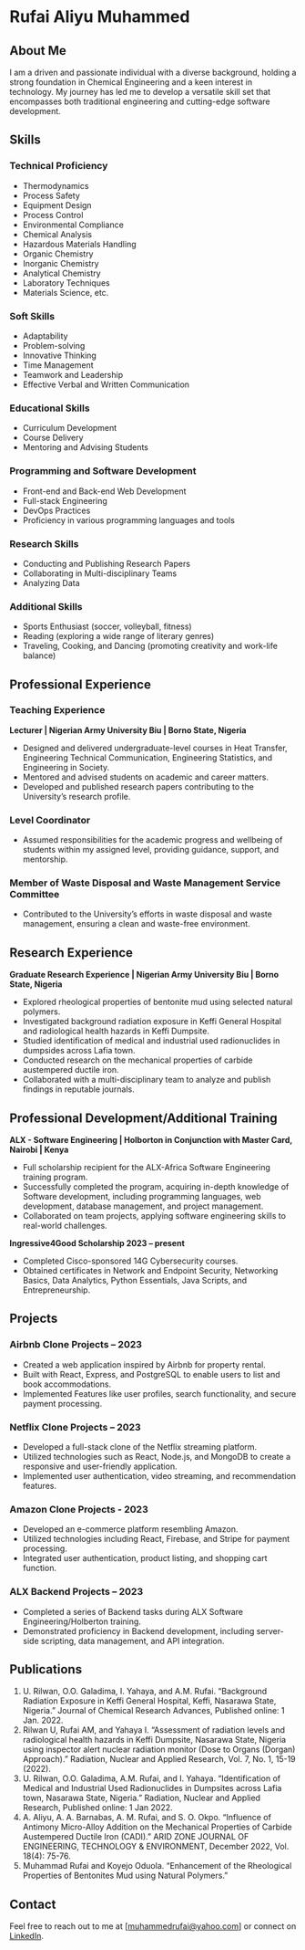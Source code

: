 # Rufai Aliyu Muhammed

## About Me
I am a driven and passionate individual with a diverse background, holding a strong foundation in Chemical Engineering and a keen interest in technology. My journey has led me to develop a versatile skill set that encompasses both traditional engineering and cutting-edge software development.

## Skills
### Technical Proficiency
- Thermodynamics
- Process Safety
- Equipment Design
- Process Control
- Environmental Compliance
- Chemical Analysis
- Hazardous Materials Handling
- Organic Chemistry
- Inorganic Chemistry
- Analytical Chemistry
- Laboratory Techniques
- Materials Science, etc.

### Soft Skills
- Adaptability
- Problem-solving
- Innovative Thinking
- Time Management
- Teamwork and Leadership
- Effective Verbal and Written Communication

### Educational Skills
- Curriculum Development
- Course Delivery
- Mentoring and Advising Students

### Programming and Software Development
- Front-end and Back-end Web Development
- Full-stack Engineering
- DevOps Practices
- Proficiency in various programming languages and tools

### Research Skills
- Conducting and Publishing Research Papers
- Collaborating in Multi-disciplinary Teams
- Analyzing Data

### Additional Skills
- Sports Enthusiast (soccer, volleyball, fitness)
- Reading (exploring a wide range of literary genres)
- Traveling, Cooking, and Dancing (promoting creativity and work-life balance)

## Professional Experience
### Teaching Experience
**Lecturer | Nigerian Army University Biu | Borno State, Nigeria**
- Designed and delivered undergraduate-level courses in Heat Transfer, Engineering Technical Communication, Engineering Statistics, and Engineering in Society.
- Mentored and advised students on academic and career matters.
- Developed and published research papers contributing to the University’s research profile.

### Level Coordinator
- Assumed responsibilities for the academic progress and wellbeing of students within my assigned level, providing guidance, support, and mentorship.

### Member of Waste Disposal and Waste Management Service Committee
- Contributed to the University’s efforts in waste disposal and waste management, ensuring a clean and waste-free environment.

## Research Experience
**Graduate Research Experience | Nigerian Army University Biu | Borno State, Nigeria**
- Explored rheological properties of bentonite mud using selected natural polymers.
- Investigated background radiation exposure in Keffi General Hospital and radiological health hazards in Keffi Dumpsite.
- Studied identification of medical and industrial used radionuclides in dumpsides across Lafia town.
- Conducted research on the mechanical properties of carbide austempered ductile iron.
- Collaborated with a multi-disciplinary team to analyze and publish findings in reputable journals.

## Professional Development/Additional Training
**ALX - Software Engineering | Holborton in Conjunction with Master Card, Nairobi | Kenya**
- Full scholarship recipient for the ALX-Africa Software Engineering training program.
- Successfully completed the program, acquiring in-depth knowledge of Software development, including programming languages, web development, database management, and project management.
- Collaborated on team projects, applying software engineering skills to real-world challenges.

**Ingressive4Good Scholarship 2023 – present**
- Completed Cisco-sponsored 14G Cybersecurity courses.
- Obtained certificates in Network and Endpoint Security, Networking Basics, Data Analytics, Python Essentials, Java Scripts, and Entrepreneurship.

## Projects
### Airbnb Clone Projects – 2023
- Created a web application inspired by Airbnb for property rental.
- Built with React, Express, and PostgreSQL to enable users to list and book accommodations.
- Implemented Features like user profiles, search functionality, and secure payment processing.

### Netflix Clone Projects – 2023
- Developed a full-stack clone of the Netflix streaming platform.
- Utilized technologies such as React, Node.js, and MongoDB to create a responsive and user-friendly application.
- Implemented user authentication, video streaming, and recommendation features.

### Amazon Clone Projects - 2023
- Developed an e-commerce platform resembling Amazon.
- Utilized technologies including React, Firebase, and Stripe for payment processing.
- Integrated user authentication, product listing, and shopping cart function.

### ALX Backend Projects – 2023
- Completed a series of Backend tasks during ALX Software Engineering/Holberton training.
- Demonstrated proficiency in Backend development, including server-side scripting, data management, and API integration.

## Publications
1. U. Rilwan, O.O. Galadima, I. Yahaya, and A.M. Rufai. “Background Radiation Exposure in Keffi General Hospital, Keffi, Nasarawa State, Nigeria.” Journal of Chemical Research Advances, Published online: 1 Jan. 2022.
2. Rilwan U, Rufai AM, and Yahaya I. “Assessment of radiation levels and radiological health hazards in Keffi Dumpsite, Nasarawa State, Nigeria using inspector alert nuclear radiation monitor (Dose to Organs (Dorgan) Approach).” Radiation, Nuclear and Applied Research, Vol. 7, No. 1, 15-19 (2022).
3. U. Rilwan, O.O. Galadima, A.M. Rufai, and I. Yahaya. “Identification of Medical and Industrial Used Radionuclides in Dumpsites across Lafia town, Nasarawa State, Nigeria.” Radiation, Nuclear and Applied Research, Published online: 1 Jan 2022.
4. A. Aliyu, A. A. Barnabas, A. M. Rufai, and S. O. Okpo. “Influence of Antimony Micro-Alloy Addition on the Mechanical Properties of Carbide Austempered Ductile Iron (CADI).” ARID ZONE JOURNAL OF ENGINEERING, TECHNOLOGY & ENVIRONMENT, December 2022, Vol. 18(4): 75-76.
5. Muhammad Rufai and Koyejo Oduola. “Enhancement of the Rheological Properties of Bentonites Mud using Natural Polymers.”

## Contact
Feel free to reach out to me at [muhammedrufai@yahoo.com] or connect on [LinkedIn](https://www.linkedin.com/in/rufai-muhammed-701139244?utm_source=share&utm_campaign=share_via&utm_content=profile&utm_medium=android_app).


